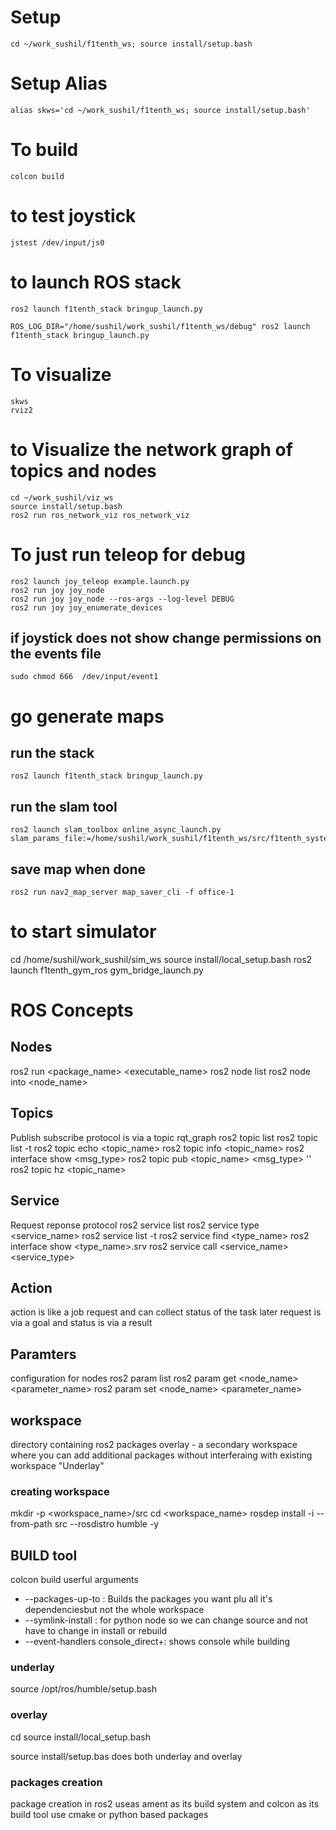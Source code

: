 # Setup 
```
cd ~/work_sushil/f1tenth_ws; source install/setup.bash
```

# Setup Alias
```
alias skws='cd ~/work_sushil/f1tenth_ws; source install/setup.bash'
```

# To build 
```
colcon build
```

# to test joystick
```
jstest /dev/input/js0
```

# to launch ROS stack
```
ros2 launch f1tenth_stack bringup_launch.py

ROS_LOG_DIR="/home/sushil/work_sushil/f1tenth_ws/debug" ros2 launch f1tenth_stack bringup_launch.py
```


# To visualize
```
skws
rviz2
```

# to Visualize the network graph of topics and nodes
```
cd ~/work_sushil/viz_ws
source install/setup.bash
ros2 run ros_network_viz ros_network_viz 
```

# To just run teleop for debug
```
ros2 launch joy_teleop example.launch.py
ros2 run joy joy_node
ros2 run joy joy_node --ros-args --log-level DEBUG
ros2 run joy joy_enumerate_devices
```

## if joystick does not show change permissions on the events file
```
sudo chmod 666  /dev/input/event1
```

# go generate maps
## run the stack
```
ros2 launch f1tenth_stack bringup_launch.py
```

## run the slam tool
```
ros2 launch slam_toolbox online_async_launch.py slam_params_file:=/home/sushil/work_sushil/f1tenth_ws/src/f1tenth_system/f1tenth_stack/config/f1tenth_online_async.yaml
```

## save map when done 
```
ros2 run nav2_map_server map_saver_cli -f office-1
```


# to start simulator
<!-- cd /home/sushil/work_sushil/f1tenth_simulator
source install/setup.bash
colcon build
export AMENT_PREFIX_PATH=$AMENT_PREFIX_PATH:/home/sushil/work_sushil/f1tenth_simulator/install/f1tenth_simulator
export LD_LIBRARY_PATH=$LD_LIBRARY_PATH:/home/sushil/work_sushil/f1tenth_simulator/install/f1tenth_simulator/lib
ros2 launch f1tenth_simulator simulator.launch -->

cd /home/sushil/work_sushil/sim_ws
source install/local_setup.bash
ros2 launch f1tenth_gym_ros gym_bridge_launch.py


# ROS Concepts
## Nodes 
ros2 run <package_name> <executable_name>
ros2 node list
ros2 node into <node_name>
## Topics
Publish subscribe protocol is via a topic
rqt_graph
ros2 topic list
ros2 topic list -t
ros2 topic echo <topic_name>
ros2 topic info <topic_name>
ros2 interface show <msg_type>
ros2 topic pub <topic_name> <msg_type> '<args>'
ros2 topic hz <topic_name>
## Service
Request reponse protocol
ros2 service list
ros2 service type <service_name>
ros2 service list -t
ros2 service find <type_name>
ros2 interface show <type_name>.srv
ros2 service call <service_name> <service_type> <arguments>

## Action
action is like a job request and can collect status of the task later 
request is via a goal and status is via a result

## Paramters
configuration for nodes
ros2 param list
ros2 param get <node_name> <parameter_name>
ros2 param set <node_name> <parameter_name> <value>

## workspace
directory containing ros2 packages
overlay - a secondary workspace where you can add additional packages without interferaing with existing workspace "Underlay"
### creating workspace
mkdir -p <workspace_name>/src
cd <workspace_name>
rosdep install -i --from-path src --rosdistro humble -y

## BUILD tool
colcon build
userful arguments 
- --packages-up-to : Builds the packages you want plu all it's dependenciesbut not the whole workspace
- --symlink-install : for python node so we can change source and not have to change in install or rebuild 
- --event-handlers console_direct+: shows console while building

### underlay 
source /opt/ros/humble/setup.bash
### overlay 
cd <workspacename>
source install/local_setup.bash 

source install/setup.bas does both underlay and overlay

### packages creation 
package creation in ros2 useas ament as its build system and colcon as its build tool
use cmake or python based packages



